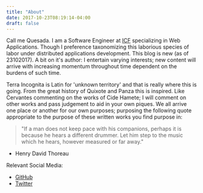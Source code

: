 ```yaml
---
title: "About"
date: 2017-10-23T08:19:14-04:00
draft: false
---
```


Call me Quesada. I am a Software Engineer at <a href="https://www.icf.com/" target="_blank">ICF</a> specializing in Web Applications. Though I preference taxonomizing this laborious species of labor under distributed applications development. This blog is new (as of 23102017). A bit on it's author: I entertain varying interests; new content will arrive with increasing momentum throughout time dependent on the burdens of such time. 

Terra Incognita is Latin for 'unknown territory' and that is really where this is going. From the great history of Quixote and Panza this is inspired. Like Cervantes commenting on the works of Cide Hamete; I will comment on other works and pass judgement to aid in your own piques. We all arrive one place or another for our own purposes; purposing the following quote appropriate to the purpose of these written works you find purpose in:

> "If a man does not keep pace with his companions, perhaps it is because he hears a different drummer. Let him step to the music which he hears, however measured or far away."
- Henry David Thoreau



Relevant Social Media:

- <a href="https://github.com/alejandroq" target="_blank">GitHub</a>
- <a href="https://twitter.com/redpause" target="_blank">Twitter</a>
